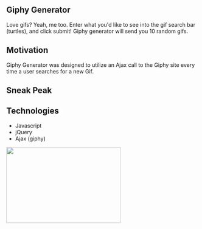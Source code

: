 ## Giphy Generator
Love gifs? Yeah, me too. Enter what you'd like to see into the gif search bar (turtles), and click submit! Giphy generator will send you 10 random gifs.

## Motivation
Giphy Generator was designed to utilize an Ajax call to the Giphy site every time a user searches for a new Gif.
  
## Sneak Peak


## Technologies
* Javascript
* jQuery
* Ajax (giphy)

<img src="https://i.pinimg.com/564x/22/94/55/229455b492d3b29bd9d73fa887125cb2.jpg" data-canonical-src="https://i.pinimg.com/564x/22/94/55/229455b492d3b29bd9d73fa887125cb2.jpg" width="300" height="200" />

